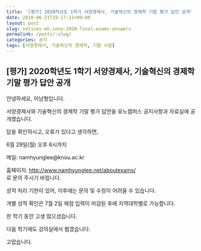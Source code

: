 ```yaml
---
title: '[평가] 2020학년도 1학기 서양경제사, 기술혁신의 경제학 기말 평가 답안 공개'
date: 2020-06-21T19:17:11+09:00
layout: post
slug: notices-eh-inno-2020-final-exams-answers
permalink: /posts/:slug/
categories: 공지
tags: [서양경제사, 기술혁신의 경제학, 기말 시험]
---
```

## [평가] 2020학년도 1학기 서양경제사, 기술혁신의 경제학 기말 평가 답안 공개

<!-- wp:paragraph -->
<p>안녕하세요, 이남형입니다.</p>
<!-- /wp:paragraph -->

<!-- wp:paragraph -->
<p>서양경제사와 기술혁신의 경제학 기말 평가 답안을 유노캠퍼스 공지사항과 자료실에 공개했습니다. </p>
<!-- /wp:paragraph -->

<!-- wp:paragraph -->
<p>답을 확인하시고, 오류가 있다고 생각하면,</p>
<!-- /wp:paragraph -->

<!-- wp:paragraph -->
<p>6월 29일(월) 오후 6시까지 </p>
<!-- /wp:paragraph -->

<!-- wp:paragraph -->
<p>메일: namhyunglee@knou.ac.kr </p>
<!-- /wp:paragraph -->

<!-- wp:paragraph -->
<p>홈페이지: <a href="http://www.namhyunglee.net/aboutexams/" target="_blank" rel="noreferrer noopener">http://www.namhyunglee.net/aboutexams/</a><br>로 문의 주시기 바랍니다.</p>
<!-- /wp:paragraph -->

<!-- wp:paragraph -->
<p>성적 처리 기한이 있어, 이후에는 문의 및 수정이 어려울 수 있습니다.</p>
<!-- /wp:paragraph -->

<!-- wp:paragraph -->
<p>개별 성적 확인은 7월 2일 채점 입력이 마감된 후에 지역대학별로 가능합니다.</p>
<!-- /wp:paragraph -->

<!-- wp:paragraph -->
<p>한 학기 동안 고생 많으셨습니다.</p>
<!-- /wp:paragraph -->

<!-- wp:paragraph -->
<p>다음 학기에도 강의실에서 뵙겠습니다.</p>
<!-- /wp:paragraph -->

<!-- wp:paragraph -->
<p>고맙습니다.</p>
<!-- /wp:paragraph -->